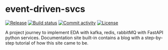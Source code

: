 # event-driven-svcs

[![Release](https://img.shields.io/github/v/release/rogerkohlerjr/event-driven-svcs)](https://img.shields.io/github/v/release/rogerkohlerjr/event-driven-svcs)
[![Build status](https://img.shields.io/github/actions/workflow/status/rogerkohlerjr/event-driven-svcs/main.yml?branch=main)](https://github.com/rogerkohlerjr/event-driven-svcs/actions/workflows/main.yml?query=branch%3Amain)
[![Commit activity](https://img.shields.io/github/commit-activity/m/rogerkohlerjr/event-driven-svcs)](https://img.shields.io/github/commit-activity/m/rogerkohlerjr/event-driven-svcs)
[![License](https://img.shields.io/github/license/rogerkohlerjr/event-driven-svcs)](https://img.shields.io/github/license/rogerkohlerjr/event-driven-svcs)

A project journey to implement EDA with kafka, redis, rabbitMQ with FastAPI python services.  Documentation site built-in contains a blog with a step-by-step tutorial of how this site came to be.
